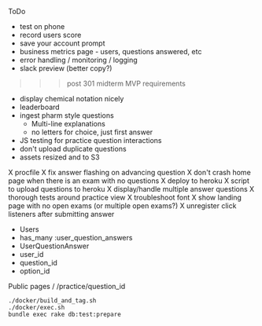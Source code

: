 ToDo

* test on phone
* record users score
* save your account prompt
* business metrics page - users, questions answered, etc
* error handling / monitoring / logging
* slack preview (better copy?)

>>> post 301 midterm MVP requirements

* display chemical notation nicely
* leaderboard
* ingest pharm style questions
  * Multi-line explanations
  * no letters for choice, just first answer
* JS testing for practice question interactions
* don't upload duplicate questions
* assets resized and to S3

X procfile
X fix answer flashing on advancing question
X don't crash home page when there is an exam with no questions
X deploy to heroku
X script to upload questions to heroku
X display/handle multiple answer questions
X thorough tests around practice view
X troubleshoot font
X show landing page with no open exams (or multiple open exams?)
X unregister click listeners after submitting answer


* Users
 * has_many :user_question_answers
* UserQuestionAnswer
 * user_id
 * question_id
 * option_id
 

Public pages
/
/practice/question_id

```
./docker/build_and_tag.sh
./docker/exec.sh
bundle exec rake db:test:prepare
```


